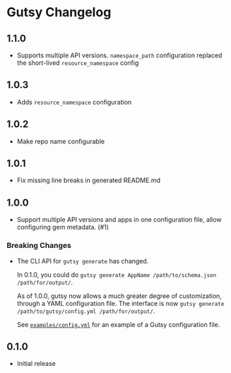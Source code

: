 # Gutsy Changelog

## 1.1.0

* Supports multiple API versions. `namespace_path` configuration replaced the
  short-lived `resource_namespace` config

## 1.0.3

* Adds `resource_namespace` configuration

## 1.0.2

* Make repo name configurable

## 1.0.1

* Fix missing line breaks in generated README.md

## 1.0.0

* Support multiple API versions and apps in one configuration file, allow configuring gem metadata. (#1)

### Breaking Changes

* The CLI API for `gutsy generate` has changed.

  In 0.1.0, you could do `gutsy generate AppName /path/to/schema.json /path/for/output/`.

  As of 1.0.0, gutsy now allows a much greater degree of customization, through a YAML configuration file.
  The interface is now `gutsy generate /path/to/gutsy/config.yml /path/for/output/`.

  See [`examples/config.yml`](examples/config.yml) for an example of a Gutsy configuration file.

## 0.1.0

* Initial release

